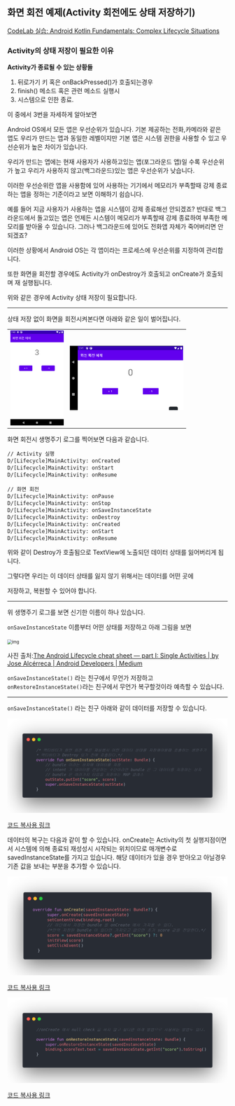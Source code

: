 ## 화면 회전 예제(Activity 회전에도 상태 저장하기)

[CodeLab 실습: Android Kotlin Fundamentals: Complex Lifecycle Situations](https://developer.android.com/codelabs/kotlin-android-training-complex-lifecycle?index=..%2F..android-kotlin-fundamentals#4)

### Activity의 상태 저장이 필요한 이유

**Activity가 종료될 수 있는 상황들**

1. 뒤로가기 키 혹은 onBackPressed()가 호출되는경우
2. finish() 메소드 혹은 관련 메소드 실행시
3. 시스템으로 인한 종료.

이 중에서 3번을 자세하게 알아보면

Android OS에서 모든 앱은 우선순위가 있습니다. 기본 제공하는 전화,카메라와 같은 앱도 우리가 만드는 앱과 동일한 레벨이지만 기본 앱은 시스템 권한을 사용할 수 있고 우선순위가 높은 차이가 있습니다.

우리가 만드는 앱에는 현재 사용자가 사용하고있는 앱(포그라운드 앱)일 수록 우선순위가 높고
우리가 사용하지 않고(백그라운드)있는 앱은 우선순위가 낮습니다.

이러한 우선순위란 앱을 사용함에 있어 사용하는 기기에서 메모리가 부족할때 강제 종료하는 앱을 정하는 기준이라고 보면 이해하기 쉽습니다.

예를 들어 지금 사용자가 사용하는 앱을 시스템이 강제 종료해선 안되겠죠?
반대로 백그라운드에서 돌고있는 앱은 언제든 시스템이 메모리가 부족할때 강제 종료하여 부족한 메모리를
받아올 수 있습니다.
그러나 백그라운드에 있어도 전화앱 자체가 죽어버리면 안되겠죠?

이러한 상황에서 Android OS는 각 앱이라는 프로세스에 우선순위를 지정하여 관리합니다.

또한 화면을 회전할 경우에도 Activity가 onDestroy가 호출되고 onCreate가 호출되며 재 실행됩니다.

위와 같은 경우에 Activity 상태 저장이 필요합니다.

---

상태 저장 없이 화면을 회전시켜본다면 아래와 같은 일이 벌어집니다.

<table>
    <tr>
        <td>
            <center>
           		<img src="./README_photo/nonStatusSaveImage1.png"style="zoom:40%;" />			</center>
        </td>
        <td>
            <center>
            	<img src="./README_photo/nonStatusSaveImage2.png"style="zoom:60%;" />
            </center>
        </td>
    </tr>
</table>

화면 회전시 생명주기 로그를 찍어보면 다음과 같습니다.

```
// Activity 실행
D/[Lifecycle]MainActivity: onCreated
D/[Lifecycle]MainActivity: onStart
D/[Lifecycle]MainActivity: onResume

// 화면 회전
D/[Lifecycle]MainActivity: onPause
D/[Lifecycle]MainActivity: onStop
D/[Lifecycle]MainActivity: onSaveInstanceState
D/[Lifecycle]MainActivity: onDestroy
D/[Lifecycle]MainActivity: onCreated
D/[Lifecycle]MainActivity: onStart
D/[Lifecycle]MainActivity: onResume

```

위와 같이 Destroy가 호출됨으로 TextView에 노출되던 데이터 상태를 잃어버리게 됩니다.

그렇다면 우리는 이 데이터 상태를 잃지 않기 위해서는 데이터를 어떤 곳에

저장하고, 복원할 수 있어야 합니다.

---

위 생명주기 로그를 보면 신기한 이름이 하나 있습니다.

`onSaveInstanceState` 이름부터 어떤 상태를 저장하고 아래 그림을 보면

<img src="https://miro.medium.com/max/482/1*DCo7awxJ3KhnW88h365vhA.png" alt="img" style="zoom: 67%;" />

사진 출처:[The Android Lifecycle cheat sheet — part I: Single Activities | by Jose Alcérreca | Android Developers | Medium](https://medium.com/androiddevelopers/the-android-lifecycle-cheat-sheet-part-i-single-activities-e49fd3d202ab)

`onSaveInstanceState()` 라는 친구에서 무언가 저장하고
`onRestoreInstanceState()`라는 친구에서 무언가 복구할것이라 예측할 수 있습니다.

---

`onSaveInstanceState()` 라는 친구 아래와 같이 데이터를 저장할 수 있습니다.

<img src="./README_photo/onSaveINstanceState.png" />

[코드 복사용 링크](https://carbon.now.sh/embed?bg=rgba(255%2C255%2C255%2C0)&t=one-dark&wt=none&l=auto&ds=true&dsyoff=20px&dsblur=68px&wc=true&wa=true&pv=56px&ph=56px&ln=false&fl=1&fm=Hack&fs=14px&lh=133%&si=false&es=2x&wm=false&code=%20%20%20%20%2F*%20%EC%97%91%ED%8B%B0%EB%B9%84%ED%8B%B0%EA%B0%80%20%ED%99%94%EB%A9%B4%20%ED%9A%8C%EC%A0%84%20%ED%98%B9%EC%9D%80%20%EC%9E%AC%EC%8B%A4%ED%96%89%EC%8B%9C%20%EC%96%B4%EB%96%A4%20%EB%8D%B0%EC%9D%B4%ED%84%B0%20%EC%83%81%ED%83%9C%EB%A5%BC%20%EC%A0%80%EC%9E%A5%ED%95%B4%EC%95%BC%ED%95%A0%EB%95%8C%20%ED%98%B8%EC%B6%9C%ED%95%98%EB%8A%94%20%EC%83%9D%EB%AA%85%EC%A3%BC%EA%B8%B0%0A%20%20%20%20*%20%EC%97%91%ED%8B%B0%EB%B9%84%ED%8B%B0%EA%B0%80%20Destroy%20%EB%90%98%EA%B8%B0%20%EC%A0%84%EC%97%90%20%ED%98%B8%EC%B6%9C%EB%90%9C%EB%8B%A4.*%2F%0A%20%20%20%20override%20fun%20onSaveInstanceState(outState%3A%20Bundle)%20%7B%0A%20%20%20%20%20%20%20%20%2F%2F%20bundle%20%EC%9D%B4%EB%9D%BC%EB%8A%94%20%EC%83%81%EC%9E%90%EC%97%90%20%EB%8D%B0%EC%9D%B4%ED%84%B0%EB%A5%BC%20%EC%A0%80%EC%9E%A5%0A%20%20%20%20%20%20%20%20%2F%2F%20intent%20%EA%B0%80%20%EB%8D%B0%EC%9D%B4%ED%84%B0%EB%A5%BC%20%EC%A0%84%EB%8B%AC%ED%95%98%EB%8A%94%20%EC%88%98%EB%8B%A8%EC%9D%B4%EB%9D%BC%EB%A9%B4%20bundle%20%EC%9D%80%20%EA%B7%B8%20%EB%8D%B0%EC%9D%B4%ED%84%B0%EB%A5%BC%20%EC%A0%80%EC%9E%A5%ED%95%98%EB%8A%94%20%EC%83%81%EC%9E%90%0A%20%20%20%20%20%20%20%20%2F%2F%20bundle%20%EC%9D%80%20%EC%97%AC%EB%9F%AC%EA%B0%80%EC%A7%80%20%ED%83%80%EC%9E%85%EC%9D%84%20%EC%A0%80%EC%9E%A5%ED%95%98%EB%8A%94%20MAP%20%ED%81%B4%EB%9E%98%EC%8A%A4%0A%20%20%20%20%20%20%20%20outState.putInt(%22score%22%2C%20score)%0A%20%20%20%20%20%20%20%20super.onSaveInstanceState(outState)%0A%20%20%20%20%7D)

데이터의 복구는 다음과 같이 할 수 있습니다. onCreate는 Activity의 첫 실행지점이면서 시스템에 의해 종료되 재성성시 시작되는 위치이므로 매개변수로 savedInstanceState를 가지고 있습니다.
해당 데이터가 있을 경우 받아오고 아닐경우 기존 값을 보내는 부분을 추가할 수 있습니다.

<img src="./README_photo/RestoreOnCreate.png" />

[코드 복사용 링크](https://carbon.now.sh/embed?bg=rgba(171%2C+184%2C+195%2C+1)&t=one-dark&wt=none&l=auto&ds=true&dsyoff=20px&dsblur=68px&wc=true&wa=true&pv=56px&ph=56px&ln=false&fl=1&fm=Hack&fs=14px&lh=133%&si=false&es=2x&wm=false&code=%20%20%20%20override%20fun%20onCreate(savedInstanceState%3A%20Bundle%3F)%20%7B%0A%20%20%20%20%20%20%20%20super.onCreate(savedInstanceState)%0A%20%20%20%20%20%20%20%20setContentView(binding.root)%0A%20%20%20%20%20%20%20%20%2F%2F%20%ED%95%98%EB%8B%A8%EC%97%90%EC%84%9C%20%EC%A0%80%EC%9E%A5%ED%95%9C%20bundle%20%EC%9D%84%20onCreate%20%EC%97%90%EC%84%9C%20%EA%B0%80%EC%A0%B8%EC%98%AC%20%EC%88%98%20%EC%9E%88%EB%8B%A4.%0A%20%20%20%20%20%20%20%20%2F*%EB%A7%8C%EC%95%BD%20%EC%A0%80%EC%9E%A5%EB%90%9C%20bundle%20%EC%9D%B4%20%EC%9E%88%EB%8B%A4%EB%A9%B4%20%EA%B0%80%EC%A0%B8%EC%98%A4%EA%B3%A0%20%EC%97%86%EC%9C%BC%EB%A9%B4%20%EC%B4%88%EA%B8%B0%20score%20%EA%B0%92%EC%9D%84%20%EC%A0%84%EB%8B%AC%ED%95%9C%EB%8B%A4.*%2F%0A%20%20%20%20%20%20%20%20score%20%3D%20savedInstanceState%3F.getInt(%22score%22)%20%3F%3A%200%0A%20%20%20%20%20%20%20%20initView(score)%0A%20%20%20%20%20%20%20%20setClickEvent()%0A%20%20%20%20%7D)

<img src="./README_photo/RestoreInstanceState.png" />

[코드 복사용 링크](https://carbon.now.sh/embed?bg=rgba(171%2C+184%2C+195%2C+1)&t=one-dark&wt=none&l=auto&ds=true&dsyoff=20px&dsblur=68px&wc=true&wa=true&pv=56px&ph=56px&ln=false&fl=1&fm=Hack&fs=14px&lh=133%&si=false&es=2x&wm=false&code=%0A%20%20%20%20%2F%2FonCreate%20%EC%97%90%EC%84%9C%20null%20check%20%EB%A5%BC%20%ED%95%98%EC%A7%80%20%EC%95%8A%EA%B3%A0%20%EC%8B%B6%EB%8B%A4%EB%A9%B4%20%EC%95%84%EB%9E%98%20%EB%B0%A9%EB%B2%95%EC%9C%BC%EB%A1%9C%20%EC%82%AC%EC%9A%A9%ED%95%98%EB%8A%94%20%EB%B0%A9%EB%B2%95%EB%8F%84%20%EC%9E%88%EB%8B%A4.%0A%0A%20%20%20%20override%20fun%20onRestoreInstanceState(savedInstanceState%3A%20Bundle)%20%7B%0A%20%20%20%20%20%20%20%20super.onRestoreInstanceState(savedInstanceState)%0A%20%20%20%20%20%20%20%20binding.scoreText.text%20%3D%20savedInstanceState.getInt(%22score%22).toString()%0A%20%20%20%20%7D%0A)